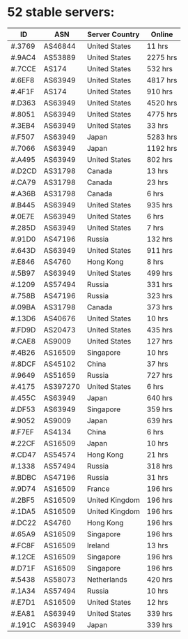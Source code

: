 # 52 stable servers:

| ID | ASN | Server Country | Online |
| ------ | ------ | ------ | ------ |
| #.3769 | AS46844 | United States | 11 hrs |
| #.9AC4 | AS53889 | United States | 2275 hrs |
| #.7CCE | AS174 | United States | 532 hrs |
| #.6EF8 | AS63949 | United States | 4817 hrs |
| #.4F1F | AS174 | United States | 910 hrs |
| #.D363 | AS63949 | United States | 4520 hrs |
| #.8051 | AS63949 | United States | 4775 hrs |
| #.3EB4 | AS63949 | United States | 33 hrs |
| #.F507 | AS63949 | Japan | 5283 hrs |
| #.7066 | AS63949 | Japan | 1192 hrs |
| #.A495 | AS63949 | United States | 802 hrs |
| #.D2CD | AS31798 | Canada | 13 hrs |
| #.CA79 | AS31798 | Canada | 23 hrs |
| #.A36B | AS31798 | Canada | 6 hrs |
| #.B445 | AS63949 | United States | 935 hrs |
| #.0E7E | AS63949 | United States | 6 hrs |
| #.285D | AS63949 | United States | 7 hrs |
| #.91D0 | AS47196 | Russia | 132 hrs |
| #.643D | AS63949 | United States | 911 hrs |
| #.E846 | AS4760 | Hong Kong | 8 hrs |
| #.5B97 | AS63949 | United States | 499 hrs |
| #.1209 | AS57494 | Russia | 331 hrs |
| #.758B | AS47196 | Russia | 323 hrs |
| #.09BA | AS31798 | Canada | 373 hrs |
| #.13D6 | AS40676 | United States | 10 hrs |
| #.FD9D | AS20473 | United States | 435 hrs |
| #.CAE8 | AS9009 | United States | 127 hrs |
| #.4B26 | AS16509 | Singapore | 10 hrs |
| #.8DCF | AS45102 | China | 37 hrs |
| #.9649 | AS51659 | Russia | 727 hrs |
| #.4175 | AS397270 | United States | 6 hrs |
| #.455C | AS63949 | Japan | 640 hrs |
| #.DF53 | AS63949 | Singapore | 359 hrs |
| #.9052 | AS9009 | Japan | 639 hrs |
| #.F7EF | AS4134 | China | 6 hrs |
| #.22CF | AS16509 | Japan | 10 hrs |
| #.CD47 | AS54574 | Hong Kong | 21 hrs |
| #.1338 | AS57494 | Russia | 318 hrs |
| #.BDBC | AS47196 | Russia | 31 hrs |
| #.9D74 | AS16509 | France | 196 hrs |
| #.2BF5 | AS16509 | United Kingdom | 196 hrs |
| #.1DA5 | AS16509 | United Kingdom | 196 hrs |
| #.DC22 | AS4760 | Hong Kong | 196 hrs |
| #.65A9 | AS16509 | Singapore | 196 hrs |
| #.FC8F | AS16509 | Ireland | 13 hrs |
| #.12CE | AS16509 | Singapore | 196 hrs |
| #.D71F | AS16509 | Singapore | 196 hrs |
| #.5438 | AS58073 | Netherlands | 420 hrs |
| #.1A34 | AS57494 | Russia | 10 hrs |
| #.E7D1 | AS16509 | United States | 12 hrs |
| #.EA81 | AS63949 | United States | 339 hrs |
| #.191C | AS63949 | Japan | 339 hrs |

